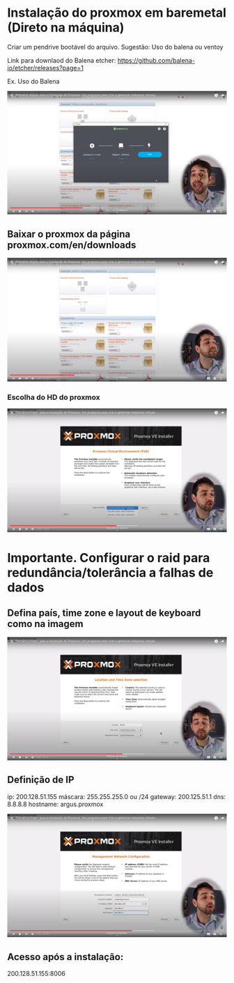 # Instalação do proxmox em baremetal (Direto na máquina)

Criar um pendrive bootável do arquivo. Sugestão: Uso do balena ou ventoy

Link para downlaod do Balena etcher: https://github.com/balena-io/etcher/releases?page=1

Ex. Uso do Balena

![Screenshot from 2024-04-29 08-34-59.png](images/Screenshot_from_2024-04-29_08-34-59.png)

## Baixar o proxmox da página proxmox.com/en/downloads

![Screenshot from 2024-04-29 08-33-49.png](images/Screenshot_from_2024-04-29_08-33-49.png)

### Escolha do HD do proxmox

![Screenshot from 2024-04-29 08-43-46.png](images/Screenshot_from_2024-04-29_08-43-46.png)

# Importante. Configurar o raid para redundância/tolerância a falhas de dados

## Defina país, time zone e layout de keyboard como na imagem

![Screenshot from 2024-04-29 08-44-14.png](images/Screenshot_from_2024-04-29_08-44-14.png)

## Definição de IP

ip: 200.128.51.155
máscara: 255.255.255.0 ou /24
gateway: 200.125.51.1
dns: 8.8.8.8
hostname: argus.proxmox

![Screenshot from 2024-04-29 08-45-05.png](images/Screenshot_from_2024-04-29_08-45-05.png)

## Acesso após a instalação:
200.128.51.155:8006
